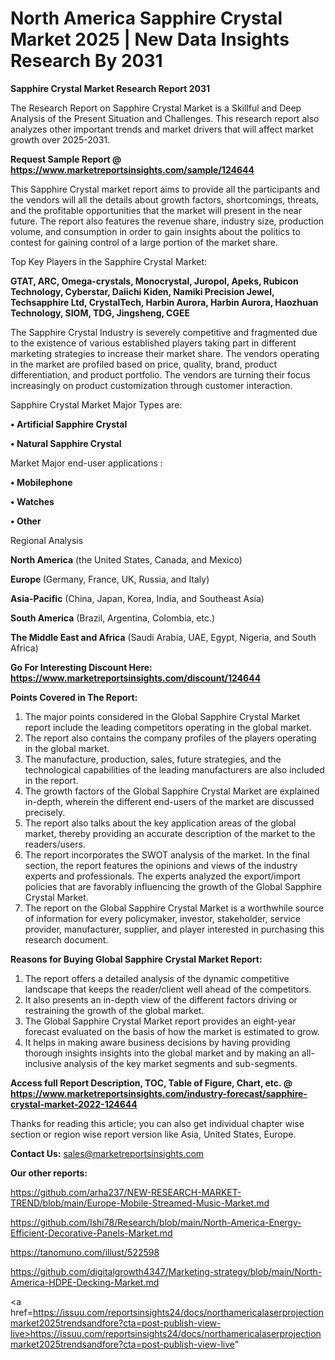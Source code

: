 # North America Sapphire Crystal Market 2025 | New Data Insights Research By 2031

<strong>Sapphire Crystal Market Research Report 2031</strong>

The Research Report on Sapphire Crystal Market is a Skillful and Deep Analysis of the Present Situation and Challenges. This research report also analyzes other important trends and market drivers that will affect market growth over 2025-2031.

<strong>Request Sample Report @ <a href=https://www.marketreportsinsights.com/sample/124644>https://www.marketreportsinsights.com/sample/124644</a></strong>

This Sapphire Crystal market report aims to provide all the participants and the vendors will all the details about growth factors, shortcomings, threats, and the profitable opportunities that the market will present in the near future. The report also features the revenue share, industry size, production volume, and consumption in order to gain insights about the politics to contest for gaining control of a large portion of the market share.

Top Key Players in the Sapphire Crystal Market:

<strong>GTAT, ARC, Omega-crystals, Monocrystal, Juropol, Apeks, Rubicon Technology, Cyberstar, Daiichi Kiden, Namiki Precision Jewel, Techsapphire Ltd, CrystalTech, Harbin Aurora, Harbin Aurora, Haozhuan Technology, SIOM, TDG, Jingsheng, CGEE</strong>

The Sapphire Crystal Industry is severely competitive and fragmented due to the existence of various established players taking part in different marketing strategies to increase their market share. The vendors operating in the market are profiled based on price, quality, brand, product differentiation, and product portfolio. The vendors are turning their focus increasingly on product customization through customer interaction.

Sapphire Crystal Market Major Types are:

<strong>• Artificial Sapphire Crystal

• Natural Sapphire Crystal</strong>

Market Major end-user applications :

<strong>• Mobilephone

• Watches

• Other</strong>

Regional Analysis

</u><strong><b>North America</b></strong> (the United States, Canada, and Mexico)

<strong><b>Europe </b></strong>(Germany, France, UK, Russia, and Italy)

<strong><b>Asia-Pacific</b></strong> (China, Japan, Korea, India, and Southeast Asia)

<strong><b>South America</b></strong> (Brazil, Argentina, Colombia, etc.)

<strong><b>The Middle East and Africa</b></strong> (Saudi Arabia, UAE, Egypt, Nigeria, and South Africa)

<strong>Go For Interesting Discount Here: <a href=https://www.marketreportsinsights.com/discount/124644>https://www.marketreportsinsights.com/discount/124644</a></strong>

<strong>Points Covered in The Report:</strong>
<ol>
  <li>The major points considered in the Global Sapphire Crystal Market report include the leading competitors operating in the global market.</li>
  <li>The report also contains the company profiles of the players operating in the global market.</li>
  <li>The manufacture, production, sales, future strategies, and the technological capabilities of the leading manufacturers are also included in the report.</li>
  <li>The growth factors of the Global Sapphire Crystal Market are explained in-depth, wherein the different end-users of the market are discussed precisely.</li>
  <li>The report also talks about the key application areas of the global market, thereby providing an accurate description of the market to the readers/users.</li>
  <li>The report incorporates the SWOT analysis of the market. In the final section, the report features the opinions and views of the industry experts and professionals. The experts analyzed the export/import policies that are favorably influencing the growth of the Global Sapphire Crystal Market.</li>
  <li>The report on the Global Sapphire Crystal Market is a worthwhile source of information for every policymaker, investor, stakeholder, service provider, manufacturer, supplier, and player interested in purchasing this research document.</li>
</ol>
<strong>Reasons for Buying Global Sapphire Crystal Market Report:</strong>

<ol>
  <li>The report offers a detailed analysis of the dynamic competitive landscape that keeps the reader/client well ahead of the competitors.</li>
  <li>It also presents an in-depth view of the different factors driving or restraining the growth of the global market.</li>
  <li>The Global Sapphire Crystal Market report provides an eight-year forecast evaluated on the basis of how the market is estimated to grow.</li>
  <li>It helps in making aware business decisions by having providing thorough insights insights into the global market and by making an all-inclusive analysis of the key market segments and sub-segments.</li>
</ol>
<strong>Access full Report Description, TOC, Table of Figure, Chart, etc. @ <a href=https://www.marketreportsinsights.com/industry-forecast/sapphire-crystal-market-2022-124644>https://www.marketreportsinsights.com/industry-forecast/sapphire-crystal-market-2022-124644</a></strong>


Thanks for reading this article; you can also get individual chapter wise section or region wise report version like Asia, United States, Europe.

<strong>Contact Us:</strong>
sales@marketreportsinsights.com

<strong>Our other reports:</strong>

<a href=https://github.com/arha237/NEW-RESEARCH-MARKET-TREND/blob/main/Europe-Mobile-Streamed-Music-Market.md>https://github.com/arha237/NEW-RESEARCH-MARKET-TREND/blob/main/Europe-Mobile-Streamed-Music-Market.md</a>

<a href=https://github.com/Ishi78/Research/blob/main/North-America-Energy-Efficient-Decorative-Panels-Market.md>https://github.com/Ishi78/Research/blob/main/North-America-Energy-Efficient-Decorative-Panels-Market.md</a>

<a href=https://tanomuno.com/illust/522598>https://tanomuno.com/illust/522598</a>

<a href=https://github.com/digitalgrowth4347/Marketing-strategy/blob/main/North-America-HDPE-Decking-Market.md>https://github.com/digitalgrowth4347/Marketing-strategy/blob/main/North-America-HDPE-Decking-Market.md</a>

<a href=https://issuu.com/reportsinsights24/docs/northamericalaserprojectionmarket2025trendsandfore?cta=post-publish-view-live>https://issuu.com/reportsinsights24/docs/northamericalaserprojectionmarket2025trendsandfore?cta=post-publish-view-live</a>"

